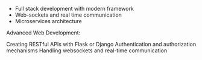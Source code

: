 - Full stack development with modern framework
- Web-sockets and real time communication
- Microservices architecture


Advanced Web Development:

Creating RESTful APIs with Flask or Django
Authentication and authorization mechanisms
Handling websockets and real-time communication